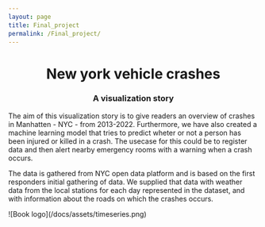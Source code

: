 ```yaml
---
layout: page
title: Final_project
permalink: /Final_project/
---
```


<style>
.vscroll-plot {
    width: 1000px;
    height: 200px;
    overflow-y: scroll;
    overflow-x: hidden;
}
</style>


 <h1 style="text-align: center;">New york vehicle crashes</h1>
 <h3 style="text-align: center;">A visualization story</h3>


 The aim of this visualization story is to give readers an overview of crashes in Manhatten - NYC - from 2013-2022. Furthermore, we have also created a machine learning model that tries to predict wheter or not a person has been injured or killed in a crash. The usecase for this could be to register data and then alert nearby emergency rooms with a warning when a crash occurs. 

 The data is gathered from NYC open data platform and is based on the first responders initial gathering of data. We supplied that data with weather data from the local stations for each day represented in the dataset, and with information about the roads on which the crashes occurs. 


<div class="vscroll-plot">
![Book logo](/docs/assets/timeseries.png)
</div>


